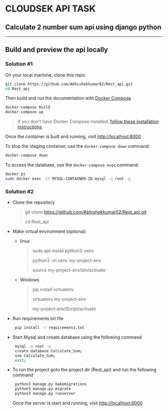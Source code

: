 # CLOUDSEK API TASK
## Calculate 2 number sum api using django python
---
## Build and preview the api locally

### Solution #1
On your local machine, clone this repo:

```bash
git clone https://github.com/Abhishekkumar02/Rest_api.git
cd Rest_api
```
Then build and run the documentation with [Docker Compose](https://docs.docker.com/compose/)

```bash
docker-compose build
docker-compose up
```
> If you don't have Docker Compose installed, [follow these installation instructions](https://docs.docker.com/compose/install/).

Once the container is built and running, visit [http://localhost:8000](http://localhost:8000)

To stop the staging container, use the `docker-compose down` command:

```bash
docker-compose down
```

To access the database, use the `docker-compose exec` command:

```bash
docker ps
sudo docker exec -it MYSQL-CONTAINER-ID mysql -u root -p
```

### Solution #2

* Clone the repository
	> git clone https://github.com/Abhishekkumar02/Rest_api.git
	>
	> cd Rest_api

* Make virtual environment (optional)
	* linux
		> sudo apt install python3-venv
		>
		> python3 -m venv my-project-env
		>
		> source my-project-env/bin/activate
	* Windows
		> pip install virtualenv
		>
		> virtualenv my-project-env
		>
		> my-project-env/Script/activate
	
  
* Run requirements.txt file
  ```bash
   pip install -r requirements.txt
  ```
* Start Mysql and create database using the following command
  ```bash
   mysql -u root -p
   create database Calculate_Sum;
   use Calculate_Sum;
   exit;
  ```
* To run the project goto the project dir (Rest_api) and run the following command
    ```bash
     python3 manage.py makemigrations
     python3 manage.py migrate
     python3 manage.py runserver
    ```
   Once the server is start and running, visit [http://localhost:8000](http://localhost:8000)
